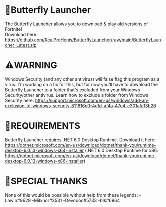 # 🦋Butterfly Launcher
The Butterfly Launcher allows you to download & play old versions of Fortnite!<br>
Download here: https://github.com/RealProHenis/ButterflyLauncher/raw/main/ButterflyLauncher_Latest.zip

# ⚠️WARNING
Windows Security (and any other antivirus) will false flag this program as a virus. I'm working on a fix for this, but for now you'll have to download the Butterfly Launcher to a folder that's excluded from your Windows Security/other antivirus. Learn how to exclude a folder from Windows Security here: https://support.microsoft.com/en-us/windows/add-an-exclusion-to-windows-security-811816c0-4dfd-af4a-47e4-c301afe13b26

# 🚨REQUIREMENTS
Butterfly Launcher requires .NET 6.0 Desktop Runtime. Download it here: https://dotnet.microsoft.com/en-us/download/dotnet/thank-you/runtime-desktop-6.0.13-windows-x64-installer
(.NET 6.0 Desktop Runtime for x86: https://dotnet.microsoft.com/en-us/download/dotnet/thank-you/runtime-desktop-6.0.13-windows-x86-installer)

# 💙SPECIAL THANKS
None of this would be possible without help from these legends:
-Lawin#9629
-Milxnor#3531
-Devoooo#5733
-blk#6964
